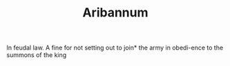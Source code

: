 ---
title: Aribannum
letter: A
permalink: "/definitions/bld-aribannum.html"
body: In feudal law. A fine for not setting out to join* the army in obedi-ence to
  the summons of the king
published_at: '2018-07-07'
source: Black's Law Dictionary 2nd Ed (1910)
layout: post
---